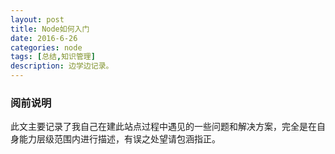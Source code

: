```yaml
---
layout: post
title: Node如何入门
date: 2016-6-26
categories: node
tags: [总结,知识管理]
description: 边学边记录。
---
```


### 阅前说明
此文主要记录了我自己在建此站点过程中遇见的一些问题和解决方案，完全是在自身能力层级范围内进行描述，有误之处望请包涵指正。